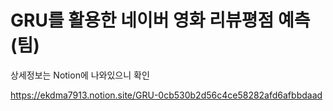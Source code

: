 # GRU를 활용한 네이버 영화 리뷰평점 예측(팀)

상세정보는 Notion에 나와있으니 확인

https://ekdma7913.notion.site/GRU-0cb530b2d56c4ce58282afd6afbbdaad
